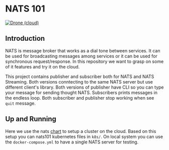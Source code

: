 # NATS 101

[![Drone (cloud)](https://img.shields.io/drone/build/nats-ir/nats101.svg?style=flat-square&logo=drone)](https://cloud.drone.io/nats-ir/nats101)

## Introduction

NATS is message broker that works as a dial tone between services.
It can be used for broadcasting messages among services or it can be used for synchronous request/response.
In this repository we want to grasp on some of it features and try it on the cloud.

This project contains publisher and subscriber both for NATS and NATS Streaming.
Both versions conntecting to the same NATS server but use different client's library.
Both versions of publisher have CLI so you can type your message for sending thought NATS.
Subscribers prints messages in the endless loop. Both subscriber and publisher stop working when see `quit` message.

## Up and Running

Here we use the nats [chart](https://github.com/nats-io/k8s/tree/master/helm/charts)
to setup a cluster on the cloud. Based on this setup you can nats101 kubernetes files in `k8s/`.
On local system you can use the `docker-compose.yml` to have a single NATS server for testing.
